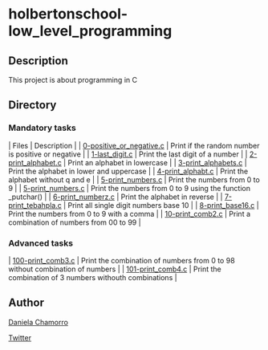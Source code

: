 # holbertonschool-low_level_programming

## Description
This project is about programming in C

## Directory

### Mandatory tasks
| Files | Description |
| [0-positive_or_negative.c](https://github.com/dalexach/holbertonschool-low_level_programming/blob/master/0x01-variables_if_else_while/0-positive_or_negative.c) | Print if the random number is positive or negative |
| [1-last_digit.c](https://github.com/dalexach/holbertonschool-low_level_programming/blob/master/0x01-variables_if_else_while/1-last_digit.c) | Print the last digit of a number |
| [2-print_alphabet.c](https://github.com/dalexach/holbertonschool-low_level_programming/blob/master/0x01-variables_if_else_while/2-print_alphabet.c) | Print an alphabet in lowercase |
| [3-print_alphabets.c](https://github.com/dalexach/holbertonschool-low_level_programming/blob/master/0x01-variables_if_else_while/3-print_alphabets.c) | Print the alphabet in lower and uppercase |
| [4-print_alphabt.c](https://github.com/dalexach/holbertonschool-low_level_programming/blob/master/0x01-variables_if_else_while/4-print_alphabt.c) | Print the alphabet without q and e |
| [5-print_numbers.c](https://github.com/dalexach/holbertonschool-low_level_programming/blob/master/0x01-variables_if_else_while/5-print_numbers.c) | Print the numbers from 0 to 9 |
| [5-print_numbers.c](https://github.com/dalexach/holbertonschool-low_level_programming/blob/master/0x01-variables_if_else_while/5-print_numbers.c) | Print the numbers from 0 to 9 using the function _putchar() |
| [6-print_numberz.c](https://github.com/dalexach/holbertonschool-low_level_programming/blob/master/0x01-variables_if_else_while/6-print_numberz.c) | Print the alphabet in reverse |
| [7-print_tebahpla.c](https://github.com/dalexach/holbertonschool-low_level_programming/blob/master/0x01-variables_if_else_while/7-print_tebahpla.c) | Print all single digit numbers base 10 |
| [8-print_base16.c](https://github.com/dalexach/holbertonschool-low_level_programming/blob/master/0x01-variables_if_else_while/8-print_base16.c) | Print the numbers from 0 to 9 with a comma |
| [10-print_comb2.c](https://github.com/dalexach/holbertonschool-low_level_programming/blob/master/0x01-variables_if_else_while/10-print_comb2.c) | Print a combination of numbers from 00 to 99 |

### Advanced tasks
| [100-print_comb3.c](https://github.com/dalexach/holbertonschool-low_level_programming/blob/master/0x01-variables_if_else_while/100-print_comb3.c) | Print the combination of numbers from 0 to 98 without combination of numbers |
| [101-print_comb4.c](https://github.com/dalexach/holbertonschool-low_level_programming/blob/master/0x01-variables_if_else_while/101-print_comb4.c) | Print the combination of 3 numbers withouth combinations |

## Author

[Daniela Chamorro](https://www.linkedin.com/in/daniela-alexandra-chamorro-guerrero-666805a1/)

[Twitter](https://twitter.com/dalexach)